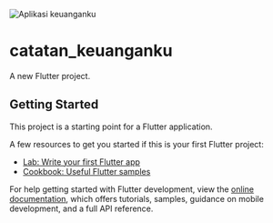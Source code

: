 ![Aplikasi keuanganku](https://github.com/ariwahidin/laporan_keuanganku/assets/37979597/0e350e28-d3bc-4f4e-86cd-eb93df12fed6)
# catatan_keuanganku

A new Flutter project.

## Getting Started

This project is a starting point for a Flutter application.

A few resources to get you started if this is your first Flutter project:

- [Lab: Write your first Flutter app](https://docs.flutter.dev/get-started/codelab)
- [Cookbook: Useful Flutter samples](https://docs.flutter.dev/cookbook)

For help getting started with Flutter development, view the
[online documentation](https://docs.flutter.dev/), which offers tutorials,
samples, guidance on mobile development, and a full API reference.
